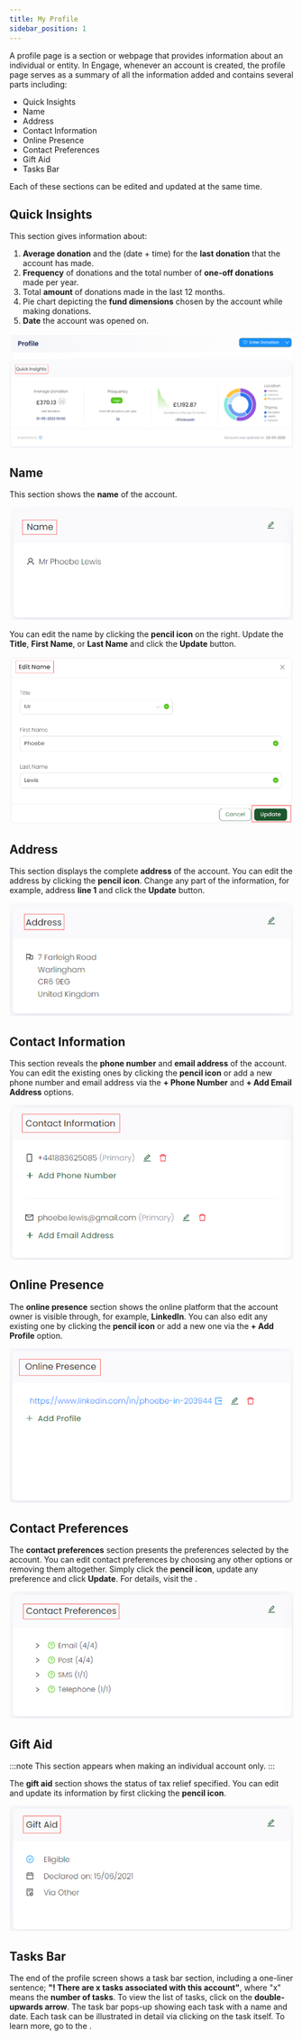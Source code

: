 ```yaml
---
title: My Profile
sidebar_position: 1
---
```


A profile page is a section or webpage that provides information about an individual or entity. In Engage, whenever an account is created, the profile page serves as a summary of all the information added and contains several parts including:

- Quick Insights
- Name
- Address
- Contact Information
- Online Presence
- Contact Preferences
- Gift Aid
- Tasks Bar

Each of these sections can be edited and updated at the same time.  

## Quick Insights

This section gives information about:

1. **Average donation** and the (date + time) for the **last donation** that the account has made. 
2. **Frequency** of donations and the total number of **one-off donations** made per year.
3. Total **amount** of donations made in the last 12 months.
4. Pie chart depicting the **fund dimensions** chosen by the account while making donations.
5. **Date** the account was opened on. 

![Quick Insights](./quick-insights.png)

## Name

This section shows the **name** of the account.

![Name section](./name-section.png)

You can edit the name by clicking the **pencil icon** on the right. Update the **Title**, **First Name**, or **Last Name** and click the **Update** button.  

![Edit Name](./edit-name.png)

## Address

This section displays the complete **address** of the account. You can edit the address by clicking the **pencil icon**. Change any part of the information, for example, address **line 1** and click the **Update** button.

![Address](./address-detail.png)

## Contact Information

This section reveals the **phone number** and **email address** of the account. You can edit the existing ones by clicking the **pencil icon** or add a new phone number and email address via the **+ Phone Number** and **+ Add Email Address** options.  

![Contact Information](./contact-information.png)

## Online Presence

The **online presence** section shows the online platform that the account owner is visible through, for example, **LinkedIn**. You can also edit any existing one by clicking the **pencil icon** or add a new one via the **+ Add Profile** option.

![Online Presence](./online-presence.png)

## Contact Preferences

The **contact preferences** section presents the preferences selected by the account. You can edit contact preferences by choosing any other options or removing them altogether. Simply click the **pencil icon**, update any preference and click **Update**. For details, visit the <K2Link route="docs/engage/accounts/contact-details/enable-contact-preferences/" text="Contact Preferences documentation" isInternal/>.

![Contact Preference](./contact-preference.png)

## Gift Aid

:::note
This section appears when making an individual account only.
:::

The **gift aid** section shows the status of tax relief specified. You can edit and update its information by first clicking the **pencil icon**.

![Gift Aid](./gift-aid.png)

## Tasks Bar

The end of the profile screen shows a task bar section, including a one-liner sentence; **"! There are x tasks associated with this account"**, where "x" means the **number of tasks**. To view the list of tasks, click on the **double-upwards arrow**. The task bar pops-up showing each task with a name and date. Each task can be illustrated in detail via clicking on the task itself. To learn more, go to the <K2Link route="docs/engage/accounts/tasks/" text="Tasks documentation" isInternal />.

